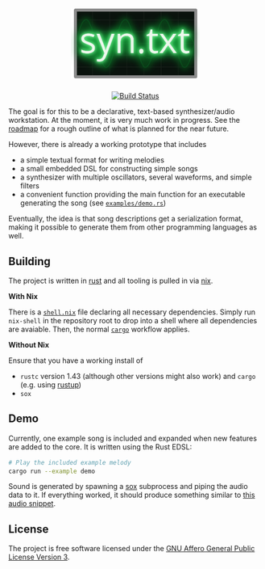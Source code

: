 <h1 align="center">
  <a href="https://github.com/fatho/syn-txt"><img src="doc/logo.png" alt="syn.txt" width="256"></a>
</h1>

<p align="center">
  <a href="https://github.com/fatho/syn-txt/actions?query=branch%3Amaster"><img src="https://github.com/fatho/syn-txt/workflows/Build%20and%20test/badge.svg" alt="Build Status"></a>
</p>

The goal is for this to be a declarative, text-based synthesizer/audio workstation.
At the moment, it is very much work in progress. See the [roadmap](/planning/roadmap.md)
for a rough outline of what is planned for the near future.

However, there is already a working prototype that includes
- a simple textual format for writing melodies
- a small embedded DSL for constructing simple songs
- a synthesizer with multiple oscillators, several waveforms, and simple filters
- a convenient function providing the main function for an executable generating the song (see [`examples/demo.rs`](examples/demo.rs))

Eventually, the idea is that song descriptions get a serialization format,
making it possible to generate them from other programming languages as well.

## Building

The project is written in [rust](https://www.rust-lang.org/) and all tooling is pulled in via [nix](https://nixos.org/nix/).

**With Nix**

There is a [`shell.nix`](shell.nix) file declaring all necessary dependencies.
Simply run `nix-shell` in the repository root to drop into a shell where all dependencies are avaiable.
Then, the normal [`cargo`](https://doc.rust-lang.org/cargo/) workflow applies.

**Without Nix**

Ensure that you have a working install of
- `rustc` version 1.43 (although other versions might also work) and `cargo` (e.g. using [rustup](https://rustup.rs/))
- `sox`

## Demo

Currently, one example song is included and expanded when new features are added to the core.
It is written using the Rust EDSL:

```bash
# Play the included example melody
cargo run --example demo
```

Sound is generated by spawning a [sox][sox] subprocess and piping the audio data to it.
If everything worked, it should produce something similar to [this audio snippet](doc/source/_static/demo.ogg).

## License

The project is free software licensed under the [GNU Affero General Public License Version 3](/LICENSE).

[sox]: http://sox.sourceforge.net/